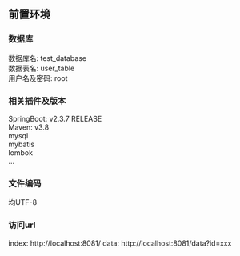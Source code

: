 ## 前置环境
### 数据库 
数据库名: test_database <br>
数据表名: user_table <br>
用户名及密码: root <br>

### 相关插件及版本
SpringBoot: v2.3.7 RELEASE <br>
Maven: v3.8 <br>
mysql <br>
mybatis <br>
lombok <br>
...

### 文件编码
均UTF-8

### 访问url
index: http://localhost:8081/
data: http://localhost:8081/data?id=xxx
